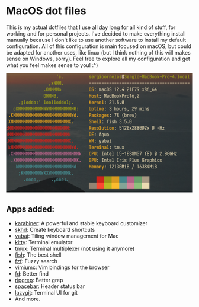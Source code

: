 # MacOS dot files

This is my actual dotfiles that I use all day long for all kind of stuff, for working and for personal projects. I've decided to make everything install manually because I don't like to use another software to install my default configuration. All of this configuration is main focused on macOS, but could be adapted for another uses, like linux (but I think nothing of this will makes sense on Windows, sorry). Feel free to explore all my configuration and get what you feel makes sense to you! :^)

<img width="1450" alt="image" src="neofetch.png">

## Apps added:

- [karabiner](https://karabiner-elements.pqrs.org/): A powerful and stable keyboard customizer
- [skhd](https://github.com/koekeishiya/skhd): Create keyboard shortcuts
- [yabai](https://github.com/koekeishiya/yabai): Tiling window management for Mac
- [kitty](https://sw.kovidgoyal.net/kitty/): Terminal emulator
- [tmux](https://github.com/tmux/tmux/): Terminal multiplexer (not using it anymore)
- [fish](https://fishshell.com/): The best shell
- [fzf](https://github.com/junegunn/fzf/): Fuzzy search
- [vimiumc](https://chrome.google.com/webstore/detail/vimium-c-all-by-keyboard/hfjbmagddngcpeloejdejnfgbamkjaeg?hl=en): Vim bindings for the browser
- [fd](https://github.com/sharkdp/fd): Better find
- [ripgrep](https://github.com/BurntSushi/ripgrep/): Better grep
- [spacebar](https://github.com/cmacrae/spacebar): Header status bar
- [lazygit](https://github.com/jesseduffield/lazygit): Terminal UI for git
- And more.
